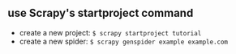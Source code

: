 ## use Scrapy's startproject command
- create a new project: `$ scrapy startproject tutorial`
- create a new spider: `$ scrapy genspider example example.com`
